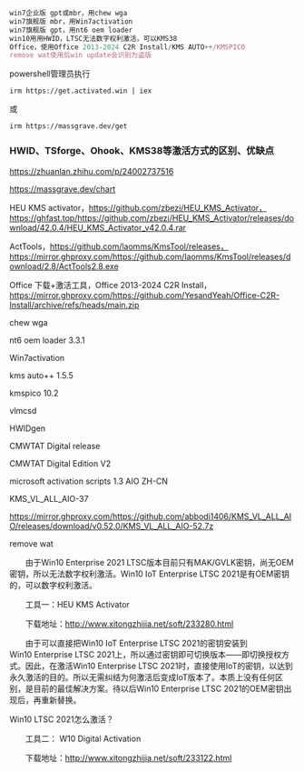 

```javascript
win7企业版 gpt或mbr，用chew wga
win7旗舰版 mbr，用Win7activation
win7旗舰版 gpt，用nt6 oem loader
win10用用HWID，LTSC无法数字权利激活，可以KMS38
Office，使用Office 2013-2024 C2R Install/KMS AUTO++/KMSPICO
remove wat使用后win update会识别为盗版
```

powershell管理员执行

```
irm https://get.activated.win | iex
```

或

```
irm https://massgrave.dev/get
```



### HWID、TSforge、Ohook、KMS38等激活方式的区别、优缺点

https://zhuanlan.zhihu.com/p/24002737516

https://massgrave.dev/chart



HEU KMS activator，https://github.com/zbezj/HEU_KMS_Activator，https://ghfast.top/https://github.com/zbezj/HEU_KMS_Activator/releases/download/42.0.4/HEU_KMS_Activator_v42.0.4.rar

ActTools，https://github.com/laomms/KmsTool/releases，https://mirror.ghproxy.com/https://github.com/laomms/KmsTool/releases/download/2.8/ActTools2.8.exe

Office 下载+激活工具，Office 2013-2024 C2R Install，https://mirror.ghproxy.com/https://github.com/YesandYeah/Office-C2R-Install/archive/refs/heads/main.zip

chew wga

nt6 oem loader 3.3.1

Win7activation

kms auto++ 1.5.5

kmspico 10.2





vlmcsd

HWIDgen

CMWTAT Digital release

CMWTAT Digital Edition V2

microsoft activation scripts 1.3 AIO ZH-CN

KMS_VL_ALL_AIO-37

https://mirror.ghproxy.com/https://github.com/abbodi1406/KMS_VL_ALL_AIO/releases/download/v0.52.0/KMS_VL_ALL_AIO-52.7z

remove wat







　　由于Win10 Enterprise 2021 LTSC版本目前只有MAK/GVLK密钥，尚无OEM密钥，所以无法数字权利激活。Win10 IoT Enterprise LTSC 2021是有OEM密钥的，可以数字权利激活。



　　工具一：HEU KMS Activator



　　下载地址：http://www.xitongzhijia.net/soft/233280.html



　　由于可以直接把Win10 IoT Enterprise LTSC 2021的密钥安装到Win10 Enterprise LTSC 2021上，所以通过密钥即可切换版本——即切换授权方式。因此，在激活Win10 Enterprise LTSC 2021时，直接使用IoT的密钥，以达到永久激活的目的。所以无需纠结为何激活后变成IoT版本了。本质上没有任何区别，是目前的最佳解决方案。待以后Win10 Enterprise LTSC 2021的OEM密钥出现后，再重新替换。



Win10 LTSC 2021怎么激活？



　　工具二： W10 Digital Activation



　　下载地址：http://www.xitongzhijia.net/soft/233122.html